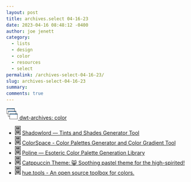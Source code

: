 ```yaml
---
layout: post
title: archives.select 04-16-23
date: 2023-04-16 08:48:12 -0400
author: joe jenett
category:
  - lists
  - design
  - color
  - resources
  - select
permalink: /archives-select-04-16-23/
slug: archives-select-04-16-23
summary: 
comments: true
---
```

<a title="dwt-archives: color" href="https://dwt-archives.joejenett.com/category/color/"><img src="/images/stack.png" alt="" height="32"> dwt-archives: color</a>
<ul class="select">
<li><a title="dwt-archives: ‘simple color tints and shade generator’" href="https://dwt-archives.joejenett.com/simple-color-tints-and-shade-generator/"><img src="/images/select.png" alt="" height="24"></a> <a title="Shadowlord — Tints and Shades Generator Tool" href="https://noeldelgado.github.io/shadowlord/#51d8ff">Shadowlord — Tints and Shades Generator Tool</a></li>
<li><a title="dwt-archives: generates palettes and gradients" href="https://dwt-archives.joejenett.com/generates-palettes-and-gradients/"><img src="/images/select.png" alt="" height="24"></a> <a title="ColorSpace - Color Palettes Generator and Color Gradient Tool" href="https://mycolor.space/">ColorSpace - Color Palettes Generator and Color Gradient Tool</a></li>
<li><a title="dwt-archives: “May this compendium serve you in your quest for the ultimate color palette.”" href="https://dwt-archives.joejenett.com/may-this-compendium-serve-you-in-your-quest-for-the-ultimate-color-palette/"><img src="/images/select.png" alt="" height="24"></a> <a title="Poline — Esoteric Color Palette Generation Library" href="https://meodai.github.io/poline/">Poline — Esoteric Color Palette Generation Library</a></li>
<li><a title="dwt-archives: ‘😸 soothing pastel theme for the high-spirited!’" href="https://dwt-archives.joejenett.com/%f0%9f%98%b8-soothing-pastel-theme-for-the-high-spirited/"><img src="/images/select.png" alt="" height="24"></a> <a title="GitHub - catppuccin/catppuccin: 😸 Soothing pastel theme for the high-spirited!" href="https://github.com/catppuccin/catppuccin">Catppuccin Theme: 😸 Soothing pastel theme for the high-spirited!</a></li>
<li><a title="dwt-archives: ‘an open source toolbox for colors’" href="https://dwt-archives.joejenett.com/an-open-source-toolbox-for-colors/"><img src="/images/select.png" alt="" height="24"></a> <a title="hue.tools - An open source toolbox for colors." href="https://hue.tools/">hue.tools - An open source toolbox for colors.</a></li>
</ul>

<a href="https://brid.gy/publish/mastodon"></a>